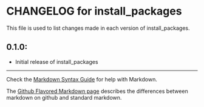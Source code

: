 # CHANGELOG for install_packages

This file is used to list changes made in each version of install_packages.

## 0.1.0:

* Initial release of install_packages

- - -
Check the [Markdown Syntax Guide](http://daringfireball.net/projects/markdown/syntax) for help with Markdown.

The [Github Flavored Markdown page](http://github.github.com/github-flavored-markdown/) describes the differences between markdown on github and standard markdown.
